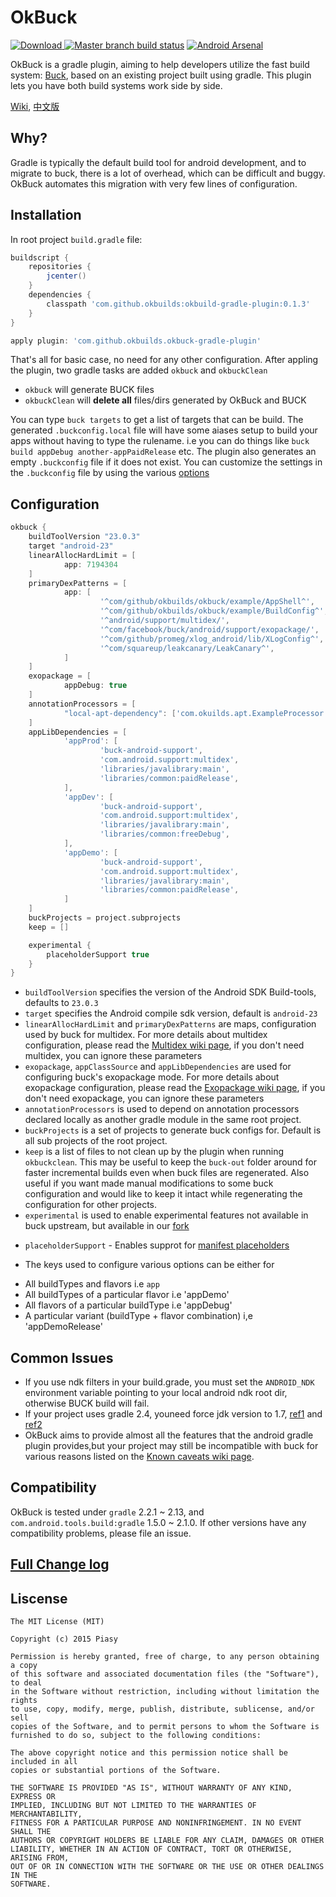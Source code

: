 # OkBuck
[ ![Download](https://api.bintray.com/packages/okbuild/maven/OkBuild/images/download.svg) ](https://bintray.com/okbuild/maven/OkBuild/_latestVersion)
[![Master branch build status](https://travis-ci.org/OkBuilds/OkBuck.svg?branch=master)](https://travis-ci.org/OkBuilds/OkBuck)
[![Android Arsenal](https://img.shields.io/badge/Android%20Arsenal-OkBuck-green.svg?style=flat)](https://android-arsenal.com/details/1/2593)

OkBuck is a gradle plugin, aiming to help developers utilize the fast build 
system: [Buck](https://buckbuild.com/), based on an existing project built using gradle. This plugin lets you have both build systems work side by side.

[Wiki](https://github.com/OkBuilds/OkBuck/wiki), 
[中文版](https://github.com/OkBuilds/OkBuck/blob/master/README-zh.md)

## Why?
Gradle is typically the default build tool for android development, and 
to migrate to buck, there is a lot of overhead, which can be difficult and 
buggy. OkBuck automates this migration with very few lines of configuration.

## Installation
In root project `build.gradle` file:

```gradle
buildscript {
    repositories {
        jcenter()
    }
    dependencies {
        classpath 'com.github.okbuilds:okbuild-gradle-plugin:0.1.3'
    }
}

apply plugin: 'com.github.okbuilds.okbuck-gradle-plugin'
```

That's all for basic case, no need for any other configuration. After appling the plugin, two gradle tasks are added `okbuck` and `okbuckClean`
  +  `okbuck` will generate BUCK files
  +  `okbuckClean` will **delete all** files/dirs generated by OkBuck and BUCK

You can type `buck targets` to get a list of targets that can be build. The generated `.buckconfig.local` file will have some aiases setup to build your apps without having to type the rulename. i.e you can do things like `buck build appDebug another-appPaidRelease` etc. The plugin also generates an empty `.buckconfig` file if it does not exist. You can customize the settings in the `.buckconfig` file by using the various [options](https://buckbuild.com/concept/buckconfig.html)

## Configuration
```gradle
okbuck {
    buildToolVersion "23.0.3"
    target "android-23"
    linearAllocHardLimit = [
            app: 7194304
    ]
    primaryDexPatterns = [
            app: [
                    '^com/github/okbuilds/okbuck/example/AppShell^',
                    '^com/github/okbuilds/okbuck/example/BuildConfig^',
                    '^android/support/multidex/',
                    '^com/facebook/buck/android/support/exopackage/',
                    '^com/github/promeg/xlog_android/lib/XLogConfig^',
                    '^com/squareup/leakcanary/LeakCanary^',
            ]
    ]
    exopackage = [
            appDebug: true
    ]
    annotationProcessors = [
            "local-apt-dependency": ['com.okuilds.apt.ExampleProcessor']
    ]
    appLibDependencies = [
            'appProd': [
                    'buck-android-support',
                    'com.android.support:multidex',
                    'libraries/javalibrary:main',
                    'libraries/common:paidRelease',
            ],
            'appDev': [
                    'buck-android-support',
                    'com.android.support:multidex',
                    'libraries/javalibrary:main',
                    'libraries/common:freeDebug',
            ],
            'appDemo': [
                    'buck-android-support',
                    'com.android.support:multidex',
                    'libraries/javalibrary:main',
                    'libraries/common:paidRelease',
            ]
    ]
    buckProjects = project.subprojects
    keep = []

    experimental {
        placeholderSupport true
    }
}
```

+  `buildToolVersion` specifies the version of the Android SDK Build-tools, defaults to `23.0.3`
+  `target` specifies the Android compile sdk version, default is `android-23`
+  `linearAllocHardLimit` and `primaryDexPatterns` are maps, configuration used by buck for multidex. For more details about multidex configuration, please read the
[Multidex wiki page](https://github.com/OkBuilds/OkBuck/wiki/Multidex-Configuration-Guide), 
if you don't need multidex, you can ignore these parameters
+  `exopackage`, `appClassSource` and `appLibDependencies` are used for 
configuring buck's exopackage mode. For more details about exopackage configuration, 
please read the [Exopackage wiki page](https://github.com/OkBuilds/OkBuck/wiki/Exopackage-Configuration-Guide), if you don't need exopackage, you can ignore these parameters
+ `annotationProcessors` is used to depend on annotation processors declared locally as another gradle module in the same root project.
+  `buckProjects` is a set of projects to generate buck configs for. Default is all sub projects of the root project.
+ `keep` is a list of files to not clean up by the plugin when running `okbuckclean`. This may be useful to keep the `buck-out` folder around for faster incremental builds even when buck files are regenerated. Also useful if you want made manual modifications to some buck configuration and would like to keep it intact while regenerating the configuration for other projects.
+ `experimental` is used to enable experimental features not available in buck upstream, but available in our [fork](https://github.com/OkBuilds/buck/tree/okbuck)
 - `placeholderSupport` - Enables supprot for [manifest placeholders](http://tools.android.com/tech-docs/new-build-system/user-guide/manifest-merger#TOC-Placeholder-support)
+ The keys used to configure various options can be either for 
 - All buildTypes and flavors i.e `app`
 - All buildTypes of a particular flavor i.e 'appDemo'
 - All flavors of a particular buildType i.e 'appDebug'
 - A particular variant (buildType + flavor combination) i,e 'appDemoRelease'

## Common Issues
+ If you use ndk filters in your build.grade, you must set the `ANDROID_NDK` environment variable pointing to your local android ndk root dir, otherwise BUCK build will fail.
+ If your project uses gradle 2.4, youneed force jdk version to 1.7, [ref1](http://stackoverflow.com/a/21212790/3077508) 
and [ref2](http://stackoverflow.com/a/18144853/3077508)
+ OkBuck aims to provide almost all the features that the android gradle plugin provides,but your project may still be incompatible with buck for various reasons listed on the [Known caveats wiki page](https://github.com/OkBuilds/OkBuck/wiki/Known-caveats). 

## Compatibility
OkBuck is tested under `gradle` 2.2.1 ~ 2.13, and `com.android.tools.build:gradle` 1.5.0 ~ 2.1.0.
If other versions have any compatibility problems, please file an issue.

## [Full Change log](https://github.com/OkBuilds/OkBuck/blob/master/CHANGELOG.md)

## Liscense
```
The MIT License (MIT)

Copyright (c) 2015 Piasy

Permission is hereby granted, free of charge, to any person obtaining a copy
of this software and associated documentation files (the "Software"), to deal
in the Software without restriction, including without limitation the rights
to use, copy, modify, merge, publish, distribute, sublicense, and/or sell
copies of the Software, and to permit persons to whom the Software is
furnished to do so, subject to the following conditions:

The above copyright notice and this permission notice shall be included in all
copies or substantial portions of the Software.

THE SOFTWARE IS PROVIDED "AS IS", WITHOUT WARRANTY OF ANY KIND, EXPRESS OR
IMPLIED, INCLUDING BUT NOT LIMITED TO THE WARRANTIES OF MERCHANTABILITY,
FITNESS FOR A PARTICULAR PURPOSE AND NONINFRINGEMENT. IN NO EVENT SHALL THE
AUTHORS OR COPYRIGHT HOLDERS BE LIABLE FOR ANY CLAIM, DAMAGES OR OTHER
LIABILITY, WHETHER IN AN ACTION OF CONTRACT, TORT OR OTHERWISE, ARISING FROM,
OUT OF OR IN CONNECTION WITH THE SOFTWARE OR THE USE OR OTHER DEALINGS IN THE
SOFTWARE.
```
